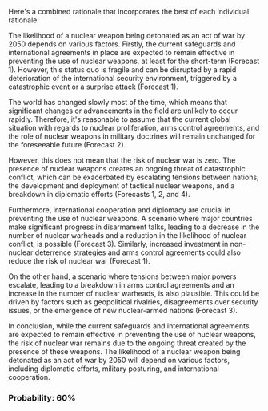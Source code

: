 Here's a combined rationale that incorporates the best of each individual rationale:

The likelihood of a nuclear weapon being detonated as an act of war by 2050 depends on various factors. Firstly, the current safeguards and international agreements in place are expected to remain effective in preventing the use of nuclear weapons, at least for the short-term (Forecast 1). However, this status quo is fragile and can be disrupted by a rapid deterioration of the international security environment, triggered by a catastrophic event or a surprise attack (Forecast 1).

The world has changed slowly most of the time, which means that significant changes or advancements in the field are unlikely to occur rapidly. Therefore, it's reasonable to assume that the current global situation with regards to nuclear proliferation, arms control agreements, and the role of nuclear weapons in military doctrines will remain unchanged for the foreseeable future (Forecast 2).

However, this does not mean that the risk of nuclear war is zero. The presence of nuclear weapons creates an ongoing threat of catastrophic conflict, which can be exacerbated by escalating tensions between nations, the development and deployment of tactical nuclear weapons, and a breakdown in diplomatic efforts (Forecasts 1, 2, and 4).

Furthermore, international cooperation and diplomacy are crucial in preventing the use of nuclear weapons. A scenario where major countries make significant progress in disarmament talks, leading to a decrease in the number of nuclear warheads and a reduction in the likelihood of nuclear conflict, is possible (Forecast 3). Similarly, increased investment in non-nuclear deterrence strategies and arms control agreements could also reduce the risk of nuclear war (Forecast 1).

On the other hand, a scenario where tensions between major powers escalate, leading to a breakdown in arms control agreements and an increase in the number of nuclear warheads, is also plausible. This could be driven by factors such as geopolitical rivalries, disagreements over security issues, or the emergence of new nuclear-armed nations (Forecast 3).

In conclusion, while the current safeguards and international agreements are expected to remain effective in preventing the use of nuclear weapons, the risk of nuclear war remains due to the ongoing threat created by the presence of these weapons. The likelihood of a nuclear weapon being detonated as an act of war by 2050 will depend on various factors, including diplomatic efforts, military posturing, and international cooperation.

### Probability: 60%